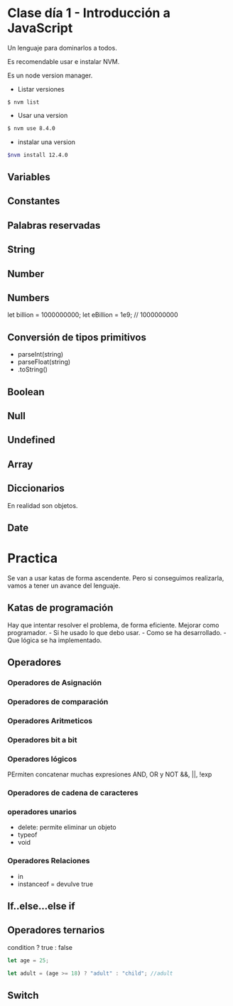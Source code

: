 # Clase día 1 - Introducción a JavaScript

Un lenguaje para dominarlos a todos.

Es recomendable usar e instalar NVM.

Es un node version manager.
- Listar versiones
```shell
$ nvm list
```
- Usar una version
```sh
$ nvm use 8.4.0
```
- instalar una version
```sh
$nvm install 12.4.0
```

## Variables


## Constantes

## Palabras reservadas

## String

## Number

## Numbers

let billion = 1000000000;
let eBillion = 1e9; // 1000000000

## Conversión de tipos primitivos
- parseInt(string)
- parseFloat(string)
- .toString()

## Boolean

## Null

## Undefined

## Array

## Diccionarios
En realidad son objetos.

## Date


# Practica

Se van a usar katas de forma ascendente.
Pero si conseguimos realizarla, vamos a tener un avance del lenguaje.

## Katas de programación

Hay que intentar resolver el problema, de forma eficiente. 
Mejorar como programador.
    - Si he usado lo que debo usar.
    - Como se ha desarrollado.
    - Que lógica se ha implementado.

## Operadores

### Operadores de Asignación

### Operadores de comparación

### Operadores Aritmeticos

### Operadores bit a bit

### Operadores lógicos
PErmiten concatenar muchas expresiones
AND, OR y NOT
&&, ||, !exp

### Operadores de cadena de caracteres

### operadores unarios
- delete: permite eliminar un objeto
- typeof
- void

### Operadores Relaciones
- in
- instanceof = devulve true


## If..else...else if


## Operadores ternarios

condition ? true : false

```js
let age = 25;

let adult = (age >= 18) ? "adult" : "child"; //adult    
```
## Switch

